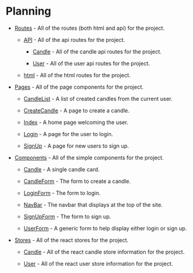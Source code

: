 # Planning

* [Routes](./Routes/README.md) - All of the routes (both html and api) for the project.

    * [API](./Routes/API/README.md) - All of the api routes for the project.

        * [Candle](./Routes/API/Candle/ROUTES.md) - All of the candle api routes for the project.
        
        * [User](./Routes/API/User/ROUTES.md) - All of the user api routes for the project.
   
    * [html](./Routes/html/ROUTES.md) - All of the html routes for the project.

* [Pages](./Pages/README.md) - All of the page components for the project.

    * [CandleList](./Pages/CandleList/README.md) - A list of created candles from the current user.

    * [CreateCandle](./Pages/CreateCandle/README.md) - A page to create a candle.

    * [Index](./Pages/Index/README.md) - A home page welcoming the user.

    * [Login](./Pages/Login/README.md) - A page for the user to login.

    * [SignUp](./Pages/SignUp/README.md) - A page for new users to sign up.

* [Components](./Components/README.md) - All of the simple components for the project.

    * [Candle](./Components/Candle/README.md) - A single candle card.

    * [CandleForm](./Components/CandleForm/README.md) - The form to create a candle.

    * [LoginForm](./Components/LoginForm/README.md) - The form to login.

    * [NavBar](./Components/NavBar/README.md) - The navbar that displays at the top of the site.

    * [SignUpForm](./Components/SignUpForm/README.md) - The form to sign up.

    * [UserForm](./Components/UserForm/README.md) - A generic form to help display either login or sign up.

* [Stores](./Stores/README.md) - All of the react stores for the project.

    * [Candle](./Stores/Candle/README.md) - All of the react candle store information for the project.

    * [User](./Stores/User/README.md) - All of the react user store information for the project.